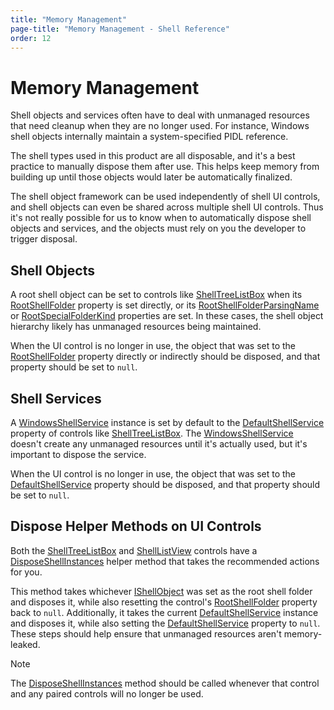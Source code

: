 ```yaml
---
title: "Memory Management"
page-title: "Memory Management - Shell Reference"
order: 12
---
```

# Memory Management

Shell objects and services often have to deal with unmanaged resources that need cleanup when they are no longer used.  For instance, Windows shell objects internally maintain a system-specified PIDL reference.

The shell types used in this product are all disposable, and it's a best practice to manually dispose them after use.  This helps keep memory from building up until those objects would later be automatically finalized.

The shell object framework can be used independently of shell UI controls, and shell objects can even be shared across multiple shell UI controls.  Thus it's not really possible for us to know when to automatically dispose shell objects and services, and the objects must rely on you the developer to trigger disposal.

## Shell Objects

A root shell object can be set to controls like [ShellTreeListBox](xref:@ActiproUIRoot.Controls.Shell.ShellTreeListBox) when its [RootShellFolder](xref:@ActiproUIRoot.Controls.Shell.ShellTreeListBox.RootShellFolder) property is set directly, or its [RootShellFolderParsingName](xref:@ActiproUIRoot.Controls.Shell.ShellTreeListBox.RootShellFolderParsingName) or [RootSpecialFolderKind](xref:@ActiproUIRoot.Controls.Shell.ShellTreeListBox.RootSpecialFolderKind) properties are set.  In these cases, the shell object hierarchy likely has unmanaged resources being maintained.

When the UI control is no longer in use, the object that was set to the [RootShellFolder](xref:@ActiproUIRoot.Controls.Shell.ShellTreeListBox.RootShellFolder) property directly or indirectly should be disposed, and that property should be set to `null`.

## Shell Services

A [WindowsShellService](xref:ActiproSoftware.Shell.WindowsShellService) instance is set by default to the [DefaultShellService](xref:@ActiproUIRoot.Controls.Shell.ShellTreeListBox.DefaultShellService) property of controls like [ShellTreeListBox](xref:@ActiproUIRoot.Controls.Shell.ShellTreeListBox).  The [WindowsShellService](xref:ActiproSoftware.Shell.WindowsShellService) doesn't create any unmanaged resources until it's actually used, but it's important to dispose the service.

When the UI control is no longer in use, the object that was set to the [DefaultShellService](xref:@ActiproUIRoot.Controls.Shell.ShellTreeListBox.DefaultShellService) property should be disposed, and that property should be set to `null`.

## Dispose Helper Methods on UI Controls

Both the [ShellTreeListBox](xref:@ActiproUIRoot.Controls.Shell.ShellTreeListBox) and [ShellListView](xref:@ActiproUIRoot.Controls.Shell.ShellListView) controls have a [DisposeShellInstances](xref:@ActiproUIRoot.Controls.Shell.ShellTreeListBox.DisposeShellInstances*) helper method that takes the recommended actions for you.

This method takes whichever [IShellObject](xref:ActiproSoftware.Shell.IShellObject) was set as the root shell folder and disposes it, while also resetting the control's [RootShellFolder](xref:@ActiproUIRoot.Controls.Shell.ShellTreeListBox.RootShellFolder) property back to `null`.  Additionally, it takes the current [DefaultShellService](xref:@ActiproUIRoot.Controls.Shell.ShellTreeListBox.DefaultShellService) instance and disposes it, while also setting the [DefaultShellService](xref:@ActiproUIRoot.Controls.Shell.ShellTreeListBox.DefaultShellService) property to `null`.  These steps should help ensure that unmanaged resources aren't memory-leaked.

> [!NOTE]
> The [DisposeShellInstances](xref:@ActiproUIRoot.Controls.Shell.ShellTreeListBox.DisposeShellInstances*) method should be called whenever that control and any paired controls will no longer be used.
